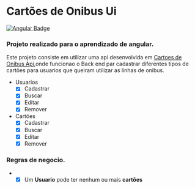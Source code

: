 # Cartões de Onibus Ui

[![Angular Badge](https://img.shields.io/badge/-Angular-FF0000?style=flat-square&labelColor=FF0000&logo=Angular&logoColor=white&link=https://angular.io/)](https://angular.io/)


### Projeto realizado para o aprendizado de angular.

Este projeto consiste em utilizar uma api desenvolvida em [Cartoes de Onibus Api](https://github.com/IgorCs95/cartoes-de-onibus-api),onde funcionao o Back end par cadastrar diferentes tipos de cartões para usuarios que queiram utilizar as linhas de onibus.
  
  * Usuarios
    - [x] Cadastrar
    - [x] Buscar
    - [x] Editar
    - [x] Remover
  
  * Cartões
    - [x] Cadastrar
    - [x] Buscar
    - [x] Editar
    - [x] Remover
    
 ### Regras de negocio.
 * - [x] Um **Usuario** pode ter nenhum ou mais **cartões**